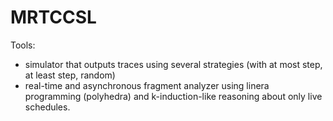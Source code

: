 # MRTCCSL

Tools:
- simulator that outputs traces using several strategies (with at most step, at least step, random)
- real-time and asynchronous fragment analyzer using linera programming (polyhedra) and k-induction-like reasoning about only live schedules.

